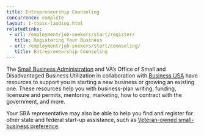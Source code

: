 ```yaml
---
title: Entrepreneurship Counseling
concurrence: complete
layout: 1-topic-landing.html
relatedlinks:
 - url: /employment/job-seekers/start/register/
   title: Registering Your Business
 - url: /employment/job-seekers/start/counseling/
   title: Entrepreneurship Counseling
---
```


The [Small Business Administration](https://www.sba.gov/content/veteran-service-disabled-veteran-owned) and VA’s Office of Small and Disadvantaged Business Utilization in collaboration with [Business USA](http://business.usa.gov/) have resources to support you in starting a new business or growing an existing one. These resources help you with business-plan writing, funding, licensure and permits, mentoring, marketing, how to contract with the government, and more. 

Your SBA representative may also be able to help you find and register for other state and federal start-up assistance, such as [Veteran-owned small-business preference](/employment/job-seekers/service-disabled). 
